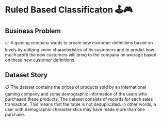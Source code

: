 # Ruled Based Classificaton 🕹🎮

## Business Problem 
 📈 A gaming company wants to create new customer definitions based on levels by utilizing some characteristics of its customers and to predict how much profit the new customers will bring to the company on average based on these new customer definitions.

## Dataset Story
📋 The dataset contains the prices of products sold by an international gaming company and some demographic information of the users who purchased these products. The dataset consists of records for each sales transaction. This means that the table is not deduplicated. In 
    other words, a user with demographic characteristics may have made more than one purchase.
